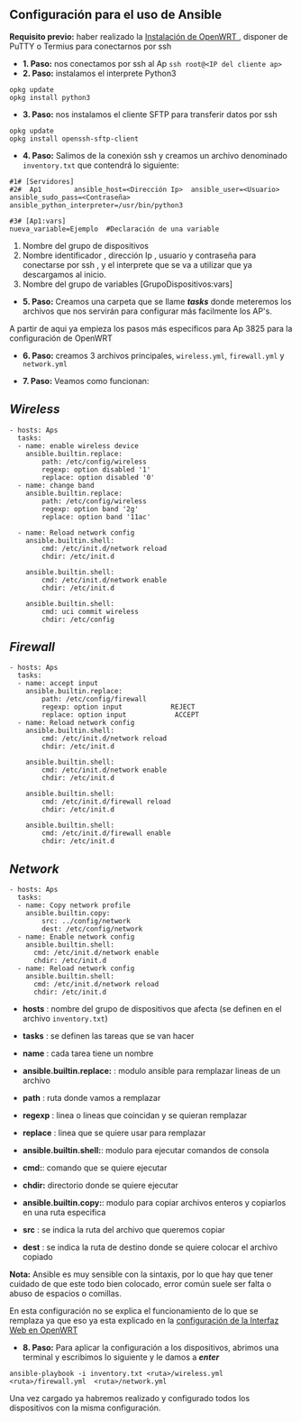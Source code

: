 Configuración para el uso de Ansible
---
**Requisito previo:** haber realizado la [Instalación de OpenWRT ](/Instalación_OpenWRT.md), disponer de PuTTY o Termius para conectarnos por ssh

- **1. Paso:** nos conectamos por ssh al Ap ```ssh root@<IP del cliente ap>```
- **2. Paso:** instalamos el interprete Python3 
```
opkg update
opkg install python3
```

- **3. Paso:** nos instalamos el cliente SFTP para transferir datos por ssh
```
opkg update
opkg install openssh-sftp-client
```
- **4. Paso:** Salimos de la conexión ssh y creamos un archivo denominado ```inventory.txt``` que contendrá lo siguiente: 

```
#1# [Servidores]
#2#  Ap1	    ansible_host=<Dirección Ip>  ansible_user=<Usuario> ansible_sudo_pass=<Contraseña>  ansible_python_interpreter=/usr/bin/python3

#3# [Ap1:vars]
nueva_variable=Ejemplo  #Declaración de una variable
```
1. Nombre del grupo de dispositivos
2. Nombre identificador , dirección Ip , usuario y contraseña para conectarse por ssh , y el interprete que se va a utilizar que ya descargamos al inicio.
3. Nombre del grupo de variables [GrupoDispositivos:vars]

- **5. Paso:** Creamos una carpeta que se llame ***tasks*** donde meteremos los archivos que nos servirán para configurar más facilmente los AP's. 

A partir de aqui  ya empieza los pasos más especificos para Ap 3825 para la configuración de OpenWRT

- **6. Paso:** creamos 3 archivos principales, ```wireless.yml```, ```firewall.yml``` y ```network.yml```

- **7. Paso:** Veamos como funcionan:

***Wireless***
---
```
- hosts: Aps
  tasks:
  - name: enable wireless device
    ansible.builtin.replace:
        path: /etc/config/wireless
        regexp: option disabled '1'
        replace: option disabled '0'
  - name: change band
    ansible.builtin.replace:
        path: /etc/config/wireless
        regexp: option band '2g'
        replace: option band '11ac'

  - name: Reload network config
    ansible.builtin.shell:
        cmd: /etc/init.d/network reload
        chdir: /etc/init.d

    ansible.builtin.shell:
        cmd: /etc/init.d/network enable
        chdir: /etc/init.d

    ansible.builtin.shell:
        cmd: uci commit wireless
        chdir: /etc/config
```
***Firewall***
---
```
- hosts: Aps
  tasks:
  - name: accept input
    ansible.builtin.replace:
        path: /etc/config/firewall
        regexp: option input            REJECT
        replace: option input            ACCEPT
  - name: Reload network config
    ansible.builtin.shell:
        cmd: /etc/init.d/network reload
        chdir: /etc/init.d

    ansible.builtin.shell:
        cmd: /etc/init.d/network enable
        chdir: /etc/init.d

    ansible.builtin.shell:
        cmd: /etc/init.d/firewall reload
        chdir: /etc/init.d

    ansible.builtin.shell:
        cmd: /etc/init.d/firewall enable
        chdir: /etc/init.d
```

***Network***
---
```
- hosts: Aps
  tasks:
  - name: Copy network profile
    ansible.builtin.copy:
        src: ../config/network
        dest: /etc/config/network
  - name: Enable network config
    ansible.builtin.shell:
      cmd: /etc/init.d/network enable
      chdir: /etc/init.d
  - name: Reload network config
    ansible.builtin.shell:
      cmd: /etc/init.d/network reload
      chdir: /etc/init.d
```
- **hosts** : nombre del grupo de dispositivos que afecta (se definen en el archivo ```inventory.txt```)

- **tasks** : se definen las tareas que se van hacer

- **name** : cada tarea tiene un nombre

- **ansible.builtin.replace:** : modulo ansible para remplazar lineas de un archivo

- **path** : ruta donde vamos a remplazar

- **regexp** : linea o lineas que coincidan y se quieran remplazar

- **replace** : linea que se quiere usar para remplazar 

- **ansible.builtin.shell:**: modulo para ejecutar comandos de consola

- **cmd:**: comando que se quiere ejecutar

- **chdir:** directorio donde se quiere ejecutar

- **ansible.builtin.copy:**: modulo para copiar archivos enteros y copiarlos en una ruta especifica

- **src** : se indica la ruta del archivo que queremos copiar
- **dest** : se indica la ruta de destino donde se quiere colocar el archivo copiado

**Nota:** Ansible es muy sensible con la sintaxis, por lo que hay que tener cuidado de que este todo bien colocado, error común suele ser falta o abuso de espacios o comillas.

En esta configuración no se explica el funcionamiento de lo que se remplaza ya que eso ya esta explicado en la [configuración de la Interfaz Web en OpenWRT](/Configuración%20Interfaz%20Web%20LuCi.md)

- **8. Paso:** Para aplicar la configuración a los dispositivos, abrimos una terminal y escribimos lo siguiente y le damos a ***enter***

```
ansible-playbook -i inventory.txt <ruta>/wireless.yml <ruta>/firewall.yml  <ruta>/network.yml
```
Una vez cargado ya habremos realizado y configurado todos los dispositivos con la misma configuración.
